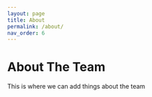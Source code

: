 ```yaml
---
layout: page
title: About
permalink: /about/
nav_order: 6
---
```


# About The Team

This is where we can add things about the team